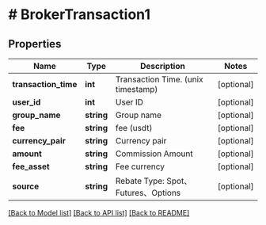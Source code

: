 # # BrokerTransaction1

## Properties

Name | Type | Description | Notes
------------ | ------------- | ------------- | -------------
**transaction_time** | **int** | Transaction Time. (unix timestamp) | [optional] 
**user_id** | **int** | User ID | [optional] 
**group_name** | **string** | Group name | [optional] 
**fee** | **string** | fee (usdt) | [optional] 
**currency_pair** | **string** | Currency pair | [optional] 
**amount** | **string** | Commission Amount | [optional] 
**fee_asset** | **string** | Fee currency | [optional] 
**source** | **string** | Rebate Type: Spot、Futures、Options | [optional] 

[[Back to Model list]](../../README.md#documentation-for-models) [[Back to API list]](../../README.md#documentation-for-api-endpoints) [[Back to README]](../../README.md)

